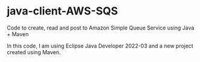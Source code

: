 # java-client-AWS-SQS
Code to create, read and post to Amazon Simple Queue Service using Java + Maven

In this code, I am using Eclipse Java Developer 2022-03 and a new project created using Maven.
